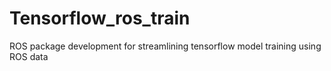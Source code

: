 # Tensorflow_ros_train
ROS package development for streamlining tensorflow model training using ROS data
